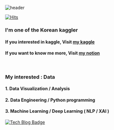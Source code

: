 ![header](https://capsule-render.vercel.app/api?type=soft&text=Data%20Lover&animation=fadeIn&fontColor=d6ace6&color=000000)

[![Hits](https://hits.seeyoufarm.com/api/count/incr/badge.svg?url=https%3A%2F%2Fgithub.com%2Fwjdqlsdlsp&count_bg=%23D593BF&title_bg=%23555555&icon=awesomelists.svg&icon_color=%23FFFFFF&title=hits&edge_flat=false)](https://hits.seeyoufarm.com)

### I'm one of the Korean kaggler
#### If you interested in kaggle, Visit [my kaggle](https://www.kaggle.com/jeongbinpark)

#### If you want to know me more, Visit [my notion](https://www.notion.so/Park-Jeong-Bin-f70699ef4a91497ba0e9ec9c033bb8ab)

<br>

### My interested : Data 

#### 1. Data Visualization / Analysis
#### 2.  Data Engineering / Python programming
#### 3. Machine Learning / Deep Learning ( NLP / XAI )
[![Tech Blog Badge](http://img.shields.io/badge/-Tech%20blog-black?style=flat-square&logo=github&link=https://zzsza.github.io/)](https://wjdqlsdlsp.github.io/)
